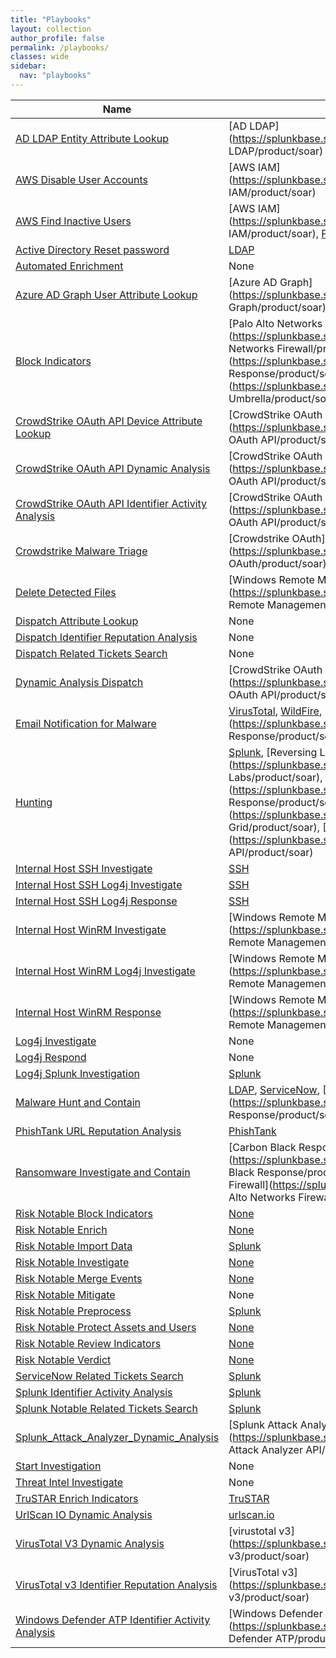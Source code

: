 ```yaml
---
title: "Playbooks"
layout: collection
author_profile: false
permalink: /playbooks/
classes: wide
sidebar:
  nav: "playbooks"
---
```


| Name    | SOAR App   | Type        |
| --------| ---------- | ----------- |
| [AD LDAP Entity Attribute Lookup](/playbooks/ad_ldap_entity_attribute_lookup/)|[AD LDAP](https://splunkbase.splunk.com/apps/#/search/AD LDAP/product/soar)| Investigation |
| [AWS Disable User Accounts](/playbooks/aws_disable_user_accounts/)|[AWS IAM](https://splunkbase.splunk.com/apps/#/search/AWS IAM/product/soar)| Response |
| [AWS Find Inactive Users](/playbooks/aws_find_inactive_users/)|[AWS IAM](https://splunkbase.splunk.com/apps/#/search/AWS IAM/product/soar), [Phantom](https://splunkbase.splunk.com/apps/#/search/Phantom/product/soar)| Investigation |
| [Active Directory Reset password](/playbooks/active_directory_reset_password/)|[LDAP](https://splunkbase.splunk.com/apps/#/search/LDAP/product/soar)| Response |
| [Automated Enrichment](/playbooks/automated_enrichment/)| None | Investigation |
| [Azure AD Graph User Attribute Lookup](/playbooks/azure_ad_graph_user_attribute_lookup/)|[Azure AD Graph](https://splunkbase.splunk.com/apps/#/search/Azure AD Graph/product/soar)| Investigation |
| [Block Indicators](/playbooks/block_indicators/)|[Palo Alto Networks Firewall](https://splunkbase.splunk.com/apps/#/search/Palo Alto Networks Firewall/product/soar), [CarbonBlack Response](https://splunkbase.splunk.com/apps/#/search/CarbonBlack Response/product/soar), [OpenDNS Umbrella](https://splunkbase.splunk.com/apps/#/search/OpenDNS Umbrella/product/soar)| Response |
| [CrowdStrike OAuth API Device Attribute Lookup](/playbooks/crowdstrike_oauth_api_device_attribute_lookup/)|[CrowdStrike OAuth API](https://splunkbase.splunk.com/apps/#/search/CrowdStrike OAuth API/product/soar)| Investigation |
| [CrowdStrike OAuth API Dynamic Analysis](/playbooks/crowdstrike_oauth_api_dynamic_analysis/)|[CrowdStrike OAuth API](https://splunkbase.splunk.com/apps/#/search/CrowdStrike OAuth API/product/soar)| Investigation |
| [CrowdStrike OAuth API Identifier Activity Analysis](/playbooks/crowdstrike_oauth_api_identifier_activity_analysis/)|[CrowdStrike OAuth API](https://splunkbase.splunk.com/apps/#/search/CrowdStrike OAuth API/product/soar)| Investigation |
| [Crowdstrike Malware Triage](/playbooks/crowdstrike_malware_triage/)|[Crowdstrike OAuth](https://splunkbase.splunk.com/apps/#/search/Crowdstrike OAuth/product/soar)| Response |
| [Delete Detected Files](/playbooks/delete_detected_files/)|[Windows Remote Management](https://splunkbase.splunk.com/apps/#/search/Windows Remote Management/product/soar)| Response |
| [Dispatch Attribute Lookup](/playbooks/dispatch_attribute_lookup/)| None | Investigation |
| [Dispatch Identifier Reputation Analysis](/playbooks/dispatch_identifier_reputation_analysis/)| None | Investigation |
| [Dispatch Related Tickets Search](/playbooks/dispatch_related_tickets_search/)| None | Investigation |
| [Dynamic Analysis Dispatch](/playbooks/dynamic_analysis_dispatch/)|[CrowdStrike OAuth API](https://splunkbase.splunk.com/apps/#/search/CrowdStrike OAuth API/product/soar), [urlscan.io](https://splunkbase.splunk.com/apps/#/search/urlscan.io/product/soar), [VirusTotal_v3](https://splunkbase.splunk.com/apps/#/search/VirusTotal_v3/product/soar), [SAA](https://splunkbase.splunk.com/apps/#/search/SAA/product/soar)| Investigation |
| [Email Notification for Malware](/playbooks/email_notification_for_malware/)|[VirusTotal](https://splunkbase.splunk.com/apps/#/search/VirusTotal/product/soar), [WildFire](https://splunkbase.splunk.com/apps/#/search/WildFire/product/soar), [CarbonBlack Response](https://splunkbase.splunk.com/apps/#/search/CarbonBlack Response/product/soar), [SMTP](https://splunkbase.splunk.com/apps/#/search/SMTP/product/soar)| Response |
| [Hunting](/playbooks/hunting/)|[Splunk](https://splunkbase.splunk.com/apps/#/search/Splunk/product/soar), [Reversing Labs](https://splunkbase.splunk.com/apps/#/search/Reversing Labs/product/soar), [CarbonBlack Response](https://splunkbase.splunk.com/apps/#/search/CarbonBlack Response/product/soar), [Threat Grid](https://splunkbase.splunk.com/apps/#/search/Threat Grid/product/soar), [Falcon Host API](https://splunkbase.splunk.com/apps/#/search/Falcon Host API/product/soar)| Investigation |
| [Internal Host SSH Investigate](/playbooks/internal_host_ssh_investigate/)|[SSH](https://splunkbase.splunk.com/apps/#/search/SSH/product/soar)| Investigation |
| [Internal Host SSH Log4j Investigate](/playbooks/internal_host_ssh_log4j_investigate/)|[SSH](https://splunkbase.splunk.com/apps/#/search/SSH/product/soar)| Investigation |
| [Internal Host SSH Log4j Response](/playbooks/internal_host_ssh_log4j_response/)|[SSH](https://splunkbase.splunk.com/apps/#/search/SSH/product/soar)| Response |
| [Internal Host WinRM Investigate](/playbooks/internal_host_winrm_investigate/)|[Windows Remote Management](https://splunkbase.splunk.com/apps/#/search/Windows Remote Management/product/soar)| Investigation |
| [Internal Host WinRM Log4j Investigate](/playbooks/internal_host_winrm_log4j_investigate/)|[Windows Remote Management](https://splunkbase.splunk.com/apps/#/search/Windows Remote Management/product/soar)| Investigation |
| [Internal Host WinRM Response](/playbooks/internal_host_winrm_response/)|[Windows Remote Management](https://splunkbase.splunk.com/apps/#/search/Windows Remote Management/product/soar)| Response |
| [Log4j Investigate](/playbooks/log4j_investigate/)| None | Investigation |
| [Log4j Respond](/playbooks/log4j_respond/)| None | Response |
| [Log4j Splunk Investigation](/playbooks/log4j_splunk_investigation/)|[Splunk](https://splunkbase.splunk.com/apps/#/search/Splunk/product/soar)| Investigation |
| [Malware Hunt and Contain](/playbooks/malware_hunt_and_contain/)|[LDAP](https://splunkbase.splunk.com/apps/#/search/LDAP/product/soar), [ServiceNow](https://splunkbase.splunk.com/apps/#/search/ServiceNow/product/soar), [CarbonBlack Response](https://splunkbase.splunk.com/apps/#/search/CarbonBlack Response/product/soar), [VirusTotal](https://splunkbase.splunk.com/apps/#/search/VirusTotal/product/soar)| Response |
| [PhishTank URL Reputation Analysis](/playbooks/phishtank_url_reputation_analysis/)|[PhishTank](https://splunkbase.splunk.com/apps/#/search/PhishTank/product/soar)| Investigation |
| [Ransomware Investigate and Contain](/playbooks/ransomware_investigate_and_contain/)|[Carbon Black Response](https://splunkbase.splunk.com/apps/#/search/Carbon Black Response/product/soar), [LDAP](https://splunkbase.splunk.com/apps/#/search/LDAP/product/soar), [Palo Alto Networks Firewall](https://splunkbase.splunk.com/apps/#/search/Palo Alto Networks Firewall/product/soar), [WildFire](https://splunkbase.splunk.com/apps/#/search/WildFire/product/soar), [Cylance](https://splunkbase.splunk.com/apps/#/search/Cylance/product/soar)| Response |
| [Risk Notable Block Indicators](/playbooks/risk_notable_block_indicators/)|[None](https://splunkbase.splunk.com/apps/#/search/None/product/soar)| Response |
| [Risk Notable Enrich](/playbooks/risk_notable_enrich/)|[None](https://splunkbase.splunk.com/apps/#/search/None/product/soar)| Investigation |
| [Risk Notable Import Data](/playbooks/risk_notable_import_data/)|[Splunk](https://splunkbase.splunk.com/apps/#/search/Splunk/product/soar)| Investigation |
| [Risk Notable Investigate](/playbooks/risk_notable_investigate/)|[None](https://splunkbase.splunk.com/apps/#/search/None/product/soar)| Investigation |
| [Risk Notable Merge Events](/playbooks/risk_notable_merge_events/)|[None](https://splunkbase.splunk.com/apps/#/search/None/product/soar)| Investigation |
| [Risk Notable Mitigate](/playbooks/risk_notable_mitigate/)| None | Response |
| [Risk Notable Preprocess](/playbooks/risk_notable_preprocess/)|[Splunk](https://splunkbase.splunk.com/apps/#/search/Splunk/product/soar)| Investigation |
| [Risk Notable Protect Assets and Users](/playbooks/risk_notable_protect_assets_and_users/)|[None](https://splunkbase.splunk.com/apps/#/search/None/product/soar)| Response |
| [Risk Notable Review Indicators](/playbooks/risk_notable_review_indicators/)|[None](https://splunkbase.splunk.com/apps/#/search/None/product/soar)| Response |
| [Risk Notable Verdict](/playbooks/risk_notable_verdict/)|[None](https://splunkbase.splunk.com/apps/#/search/None/product/soar)| Response |
| [ServiceNow Related Tickets Search](/playbooks/servicenow_related_tickets_search/)|[Splunk](https://splunkbase.splunk.com/apps/#/search/Splunk/product/soar)| Investigation |
| [Splunk Identifier Activity Analysis](/playbooks/splunk_identifier_activity_analysis/)|[Splunk](https://splunkbase.splunk.com/apps/#/search/Splunk/product/soar)| Investigation |
| [Splunk Notable Related Tickets Search](/playbooks/splunk_notable_related_tickets_search/)|[Splunk](https://splunkbase.splunk.com/apps/#/search/Splunk/product/soar)| Investigation |
| [Splunk_Attack_Analyzer_Dynamic_Analysis](/playbooks/splunk_attack_analyzer_dynamic_analysis/)|[Splunk Attack Analyzer API](https://splunkbase.splunk.com/apps/#/search/Splunk Attack Analyzer API/product/soar)| Investigation |
| [Start Investigation](/playbooks/start_investigation/)| None | Investigation |
| [Threat Intel Investigate](/playbooks/threat_intel_investigate/)| None | Investigation |
| [TruSTAR Enrich Indicators](/playbooks/trustar_enrich_indicators/)|[TruSTAR](https://splunkbase.splunk.com/apps/#/search/TruSTAR/product/soar)| Investigation |
| [UrlScan IO Dynamic Analysis](/playbooks/urlscan_io_dynamic_analysis/)|[urlscan.io](https://splunkbase.splunk.com/apps/#/search/urlscan.io/product/soar)| Investigation |
| [VirusTotal V3 Dynamic Analysis](/playbooks/virustotal_v3_dynamic_analysis/)|[virustotal v3](https://splunkbase.splunk.com/apps/#/search/virustotal v3/product/soar)| Investigation |
| [VirusTotal v3 Identifier Reputation Analysis](/playbooks/virustotal_v3_identifier_reputation_analysis/)|[VirusTotal v3](https://splunkbase.splunk.com/apps/#/search/VirusTotal v3/product/soar)| Investigation |
| [Windows Defender ATP Identifier Activity Analysis](/playbooks/windows_defender_atp_identifier_activity_analysis/)|[Windows Defender ATP](https://splunkbase.splunk.com/apps/#/search/Windows Defender ATP/product/soar)| Investigation |
